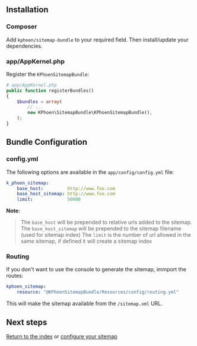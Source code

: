 ## Installation

### Composer

Add `kphoen/sitemap-bundle` to your required field. Then install/update your
dependencies.

### app/AppKernel.php

Register the `KPhoenSitemapBundle`:

```php
# app/AppKernel.php
public function registerBundles()
{
    $bundles = array(
        // ...
        new KPhoen\SitemapBundle\KPhoenSitemapBundle(),
    );
}
```

## Bundle Configuration

### config.yml

The following options are available in the `app/config/config.yml` file:

```yaml
k_phoen_sitemap:
    base_host:         http://www.foo.com
    base_host_sitemap: http://www.foo.com
    limit:             50000
```

**Note:**

> The `base_host` will be prepended to relative urls added to the sitemap.
> The `base_host_sitemap` will be prepended to the sitemap filename (used for sitemap index)
> The `limit` is the number of url allowed in the same sitemap, if defined it will create a sitemap index

### Routing

If you don't want to use the console to generate the sitemap, immport the
routes:

```yaml
kphoen_sitemap:
    resource: "@KPhoenSitemapBundle/Resources/config/routing.yml"
```

This will make the sitemap available from the `/sitemap.xml` URL.


## Next steps

[Return to the index](https://github.com/K-Phoen/KPhoenSitemapBundle/blob/master/Resources/doc/index.md) or [configure your sitemap](https://github.com/K-Phoen/KPhoenSitemapBundle/blob/master/Resources/doc/configuration.md)
